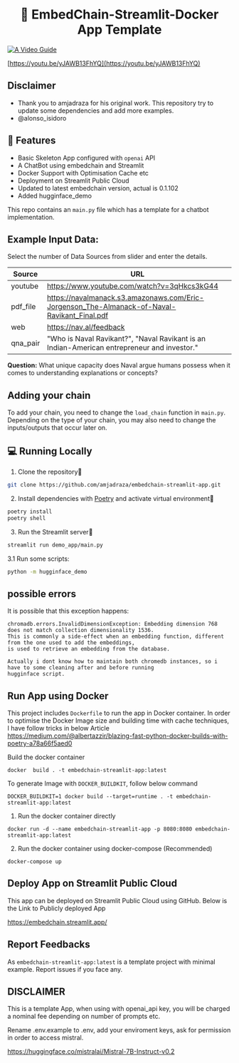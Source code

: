 <h1 align="center">
📖 EmbedChain-Streamlit-Docker App Template
</h1>

[![A Video Guide](ui.PNG?raw=true)](https://youtu.be/yJAWB13FhYQ)

[https://youtu.be/yJAWB13FhYQ](https://youtu.be/yJAWB13FhYQ)

## Disclaimer 

- Thank you to amjadraza for his original work. This repository try to update some dependencies and add more examples.
- @alonso_isidoro

## 🔧 Features

- Basic Skeleton App configured with `openai` API
- A ChatBot using embedchain and Streamlit
- Docker Support with Optimisation Cache etc
- Deployment on Streamlit Public Cloud
- Updated to latest embedchain version, actual is 0.1.102
- Added hugginface_demo

This repo contains an `main.py` file which has a template for a chatbot implementation.

## Example Input Data:

Select the number of Data Sources from slider and enter the details.


| Source    | URL |
| -------- | ------- |
| youtube  | https://www.youtube.com/watch?v=3qHkcs3kG44   |
| pdf_file |https://navalmanack.s3.amazonaws.com/Eric-Jorgenson_The-Almanack-of-Naval-Ravikant_Final.pdf    |
| web    | https://nav.al/feedback  |
|qna_pair| "Who is Naval Ravikant?", "Naval Ravikant is an Indian-American entrepreneur and investor." |

**Question:** What unique capacity does Naval argue humans possess when it comes to understanding explanations or concepts?


## Adding your chain
To add your chain, you need to change the `load_chain` function in `main.py`.
Depending on the type of your chain, you may also need to change the inputs/outputs that occur later on.


## 💻 Running Locally

1. Clone the repository📂

```bash
git clone https://github.com/amjadraza/embedchain-streamlit-app.git
```

2. Install dependencies with [Poetry](https://python-poetry.org/) and activate virtual environment🔨

```bash
poetry install
poetry shell
```

3. Run the Streamlit server🚀

```bash
streamlit run demo_app/main.py 

```
3.1 Run some scripts:

```bash
python -m hugginface_demo
```

possible errors
-------------------

It is possible that this exception happens:
    
    chromadb.errors.InvalidDimensionException: Embedding dimension 768 does not match collection dimensionality 1536. 
    This is commonly a side-effect when an embedding function, different from the one used to add the embeddings, 
    is used to retrieve an embedding from the database.

    Actually i dont know how to maintain both chromedb instances, so i have to some cleaning after and before running 
    hugginface script.

Run App using Docker
--------------------
This project includes `Dockerfile` to run the app in Docker container. In order to optimise the Docker Image
size and building time with cache techniques, I have follow tricks in below Article 
https://medium.com/@albertazzir/blazing-fast-python-docker-builds-with-poetry-a78a66f5aed0

Build the docker container

``docker  build . -t embedchain-streamlit-app:latest ``

To generate Image with `DOCKER_BUILDKIT`, follow below command

```DOCKER_BUILDKIT=1 docker build --target=runtime . -t embedchain-streamlit-app:latest```

1. Run the docker container directly 

``docker run -d --name embedchain-streamlit-app -p 8080:8080 embedchain-streamlit-app:latest ``

2. Run the docker container using docker-compose (Recommended)

``docker-compose up``


Deploy App on Streamlit Public Cloud
------------------------------------
This app can be deployed on Streamlit Public Cloud using GitHub. Below is the Link to 
Publicly deployed App

https://embedchain.streamlit.app/



## Report Feedbacks

As `embedchain-streamlit-app:latest` is a template project with minimal example. Report issues if you face any. 

## DISCLAIMER

This is a template App, when using with openai_api key, you will be charged a nominal fee depending
on number of prompts etc.

Rename .env.example to .env, add your enviroment keys, ask for permission in order to access mistral.

https://huggingface.co/mistralai/Mistral-7B-Instruct-v0.2